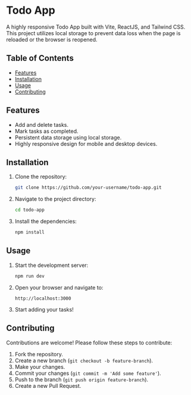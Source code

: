 # Todo App

A highly responsive Todo App built with Vite, ReactJS, and Tailwind CSS. This project utilizes local storage to prevent data loss when the page is reloaded or the browser is reopened.

## Table of Contents

- [Features](#features)
- [Installation](#installation)
- [Usage](#usage)
- [Contributing](#contributing)

## Features

- Add and delete tasks.
- Mark tasks as completed.
- Persistent data storage using local storage.
- Highly responsive design for mobile and desktop devices.

## Installation

1. Clone the repository:
    ```bash
    git clone https://github.com/your-username/todo-app.git
    ```

2. Navigate to the project directory:
    ```bash
    cd todo-app
    ```

3. Install the dependencies:
    ```bash
    npm install
    ```

## Usage

1. Start the development server:
    ```bash
    npm run dev
    ```

2. Open your browser and navigate to:
    ```
    http://localhost:3000
    ```

3. Start adding your tasks!

## Contributing

Contributions are welcome! Please follow these steps to contribute:

1. Fork the repository.
2. Create a new branch (`git checkout -b feature-branch`).
3. Make your changes.
4. Commit your changes (`git commit -m 'Add some feature'`).
5. Push to the branch (`git push origin feature-branch`).
6. Create a new Pull Request.

